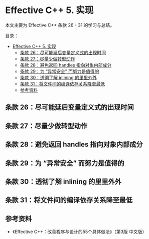 # Effective C++ 5. 实现

本文主要为 Effective C++ 条款 26 - 31 的学习与总结。

目录：

- [Effective C++ 5. 实现](#effective-c-5-实现)
  - [条款 26：尽可能延后变量定义式的出现时间](#条款-26尽可能延后变量定义式的出现时间)
  - [条款 27：尽量少做转型动作](#条款-27尽量少做转型动作)
  - [条款 28：避免返回 handles 指向对象内部成分](#条款-28避免返回-handles-指向对象内部成分)
  - [条款 29：为 “异常安全” 而努力是值得的](#条款-29为-异常安全-而努力是值得的)
  - [条款 30：透彻了解 inlining 的里里外外](#条款-30透彻了解-inlining-的里里外外)
  - [条款 31：将文件间的编译依存关系降至最低](#条款-31将文件间的编译依存关系降至最低)
  - [参考资料](#参考资料)

## 条款 26：尽可能延后变量定义式的出现时间

## 条款 27：尽量少做转型动作

## 条款 28：避免返回 handles 指向对象内部成分

## 条款 29：为 “异常安全” 而努力是值得的

## 条款 30：透彻了解 inlining 的里里外外

## 条款 31：将文件间的编译依存关系降至最低

## 参考资料

* 《Effective C++：改善程序与设计的55个具体做法》（第3版 中文版）
